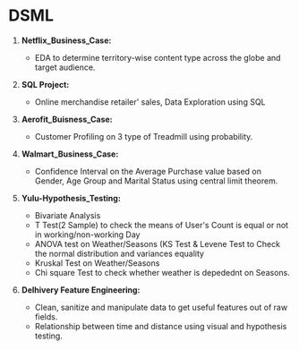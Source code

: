# DSML

1. **Netflix_Business_Case:**
      - EDA to determine territory-wise content type across the globe and target audience.

2. **SQL Project:**
      - Online merchandise retailer' sales, Data Exploration using SQL

3. **Aerofit_Buisness_Case:**
      - Customer Profiling on 3 type of Treadmill using probability.
      
4. **Walmart_Business_Case:**
      - Confidence Interval on the Average Purchase value based on Gender, Age Group and Marital Status using central limit theorem.

5. **Yulu-Hypothesis_Testing:**
      - Bivariate Analysis
      - T Test(2 Sample) to check the means of User's Count is equal or not in working/non-working Day
      - ANOVA test on Weather/Seasons (KS Test & Levene Test to Check the normal distribution and variances equality
      - Kruskal Test on Weather/Seasons
      - Chi square Test to check whether weather is depedednt on Seasons.
      
6. **Delhivery Feature Engineering:**
      - Clean, sanitize and manipulate data to get useful features out of raw fields.
      - Relationship between time and distance using visual and hypothesis testing.
